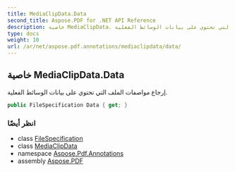```yaml
---
title: MediaClipData.Data
second_title: Aspose.PDF for .NET API Reference
description: خاصية MediaClipData. إرجاع مواصفات الملف التي تحتوي على بيانات الوسائط الفعلية
type: docs
weight: 10
url: /ar/net/aspose.pdf.annotations/mediaclipdata/data/
---
```

## خاصية MediaClipData.Data

إرجاع مواصفات الملف التي تحتوي على بيانات الوسائط الفعلية.

```csharp
public FileSpecification Data { get; }
```

### انظر أيضًا

* class [FileSpecification](../../../aspose.pdf/filespecification/)
* class [MediaClipData](../)
* namespace [Aspose.Pdf.Annotations](../../../aspose.pdf.annotations/)
* assembly [Aspose.PDF](../../../)